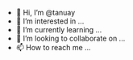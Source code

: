 - 👋 Hi, I’m @tanuay
- 👀 I’m interested in ...
- 🌱 I’m currently learning ...
- 💞️ I’m looking to collaborate on ...
- 📫 How to reach me ...

<!---
tanuay/tanuay is a ✨ special ✨ repository because its `README.md` (this file) appears on your GitHub profile.
You can click the Preview link to take a look at your changes.
--->
